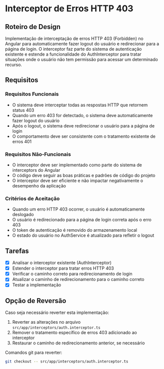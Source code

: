 # Interceptor de Erros HTTP 403

## Roteiro de Design

Implementação de interceptação de erros HTTP 403 (Forbidden) no Angular para automaticamente fazer logout do usuário e redirecionar para a página de login. O interceptor faz parte do sistema de autenticação existente e estende a funcionalidade do AuthInterceptor para tratar situações onde o usuário não tem permissão para acessar um determinado recurso.

## Requisitos

### Requisitos Funcionais
- O sistema deve interceptar todas as respostas HTTP que retornem status 403
- Quando um erro 403 for detectado, o sistema deve automaticamente fazer logout do usuário
- Após o logout, o sistema deve redirecionar o usuário para a página de login
- O comportamento deve ser consistente com o tratamento existente de erros 401

### Requisitos Não-Funcionais
- O interceptor deve ser implementado como parte do sistema de interceptors do Angular
- O código deve seguir as boas práticas e padrões de código do projeto
- O interceptor deve ser eficiente e não impactar negativamente o desempenho da aplicação

### Critérios de Aceitação
- Quando um erro HTTP 403 ocorrer, o usuário é automaticamente deslogado
- O usuário é redirecionado para a página de login correta após o erro 403
- O token de autenticação é removido do armazenamento local
- O estado do usuário no AuthService é atualizado para refletir o logout

## Tarefas

- [x] Analisar o interceptor existente (AuthInterceptor)
- [x] Estender o interceptor para tratar erros HTTP 403
- [x] Verificar o caminho correto para redirecionamento de login
- [x] Atualizar o caminho de redirecionamento para o caminho correto
- [x] Testar a implementação

## Opção de Reversão

Caso seja necessário reverter esta implementação:

1. Reverter as alterações no arquivo `src/app/interceptors/auth.interceptor.ts`
2. Remover o tratamento específico de erros 403 adicionado ao interceptor
3. Restaurar o caminho de redirecionamento anterior, se necessário

Comandos git para reverter:
```bash
git checkout -- src/app/interceptors/auth.interceptor.ts
```